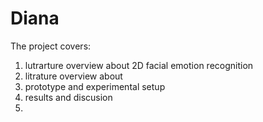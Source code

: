 # Diana

The project covers:

1. lutrarture overview about 2D facial emotion recognition 
2. litrature overview about 
3. prototype and experimental setup 
4. results and discusion 
5. 
